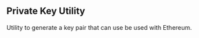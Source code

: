 Private Key Utility
------------------ 
Utility to generate a key pair that can use be used with Ethereum.
